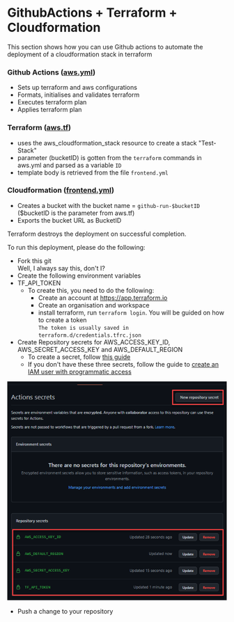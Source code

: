 # GithubActions + Terraform + Cloudformation

This section shows how you can use Github actions to automate the deployment of a cloudformation stack in terraform

### Github Actions ([aws.yml](../.github/workflows/aws.yml))
  - Sets up terraform and aws configurations
  - Formats, initialises and validates terraform
  - Executes terraform plan
  - Applies terraform plan
### Terraform ([aws.tf](./aws.tf))
  - uses the aws_cloudformation_stack resource to create a stack "Test-Stack"
  - parameter (bucketID) is gotten from the `terraform` commands in aws.yml and parsed as a variable `ID`
  - template body is retrieved from the file `frontend.yml`
### Cloudformation ([frontend.yml](frontend.yml))
  - Creates a bucket with the bucket name = `github-run-$bucketID` ($bucketID is the parameter from aws.tf)
  - Exports the bucket URL as BucketID

Terraform destroys the deployment on successful completion.

To run this deployment, please do the following:

- Fork this git  
  Well, I always say this, don't I?
-  Create the following environment variables
  - TF_API_TOKEN
    - To create this, you need to do the following:
      - Create an account at https://app.terraform.io
      - Create an organisation and workspace
      - install terraform, run `terraform login`. You will be guided on how to create a token  
        ```The token is usually saved in terraform.d/credentials.tfrc.json```
  - Create Repository secrets for AWS_ACCESS_KEY_ID, AWS_SECRET_ACCESS_KEY and AWS_DEFAULT_REGION
    - To create a secret, follow [this guide](https://docs.github.com/en/actions/security-guides/encrypted-secrets)
    - If you don't have these three secrets, follow the guide to [create an IAM user with programmatic access](https://docs.aws.amazon.com/IAM/latest/UserGuide/id_users_create.html)

![](readme.png)

- Push a change to your repository